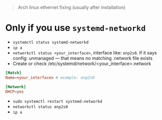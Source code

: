 

> Arch linux ethernet fixing (usually after installation)

# Only if you use `systemd-networkd`

- `systemctl status systemd-networkd`
- `ip a`
- `networkctl status <your_interface>`, interface like: `enp2s0`. If it says config: unmanaged — that means no matching .network file exists
- Create or check /etc/systemd/network/<your_interface>.network

```toml
[Match]
Name=<your_interface> # example: enp2s0

[Network]
DHCP=yes
```

- `sudo systemctl restart systemd-networkd`
- `networkctl status enp2s0`
- `ip a`